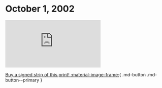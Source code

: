 # October 1, 2002

![](https://www.achewood.com/comic.php?date=10012002)

[Buy a signed strip of this print! :material-image-frame:](https://achewood-holiday-pop-up.myshopify.com/products/strip#10012002){ .md-button .md-button--primary }
